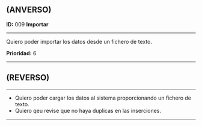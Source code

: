 ## (ANVERSO)

**ID:** 009 **Importar**
___

Quiero poder importar los datos desde un fichero de texto.

**Prioridad:** 6
___


## (REVERSO)
___

* Quiero poder cargar los datos al sistema proporcionando un fichero de texto.
* Quiero qeu revise que no haya duplicas en las inserciones.
___
